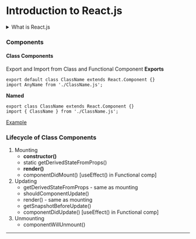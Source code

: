 # Introduction to React.js

<details>
<summary>What is React.js</summary>

### Intro

-   React is a JavaScript library for building user interfaces.
-   React is used to build single-page applications.
-   React allows us to create reusable UI components.

Note: You'll need to have Node >= 14 on your local development machine

```
npx create-react-app my-app
cd my-app
npm start
```

or,

```
npm init react-app my-app
```

create-react-app includes built tools such as webpack, Babel, and ESLint.

### Virtual DOM

Instead of manipulating the browser's DOM directly, React creates a virtual DOM in memory, where it does all the necessary manipulating, before making the changes in the browser DOM.
React only changes what needs to be changed!

### Example

[Example of basic inclusion of js file](index.html)

### JSX

- Javascript XML. Should be a valid XML with opening and closing tags. 
- Write JS/HTML in React. Place HTML elements in DOM without using createElement()
- JS code can be written in curly brackets { }. JSX will execute the expression wihtint { } and return the result.
- Use className isntead of class. Any other CSS property as camel case.


---

</details>

<!-- <details>
<summary>Basics is React.js</summary> -->

### Components

#### Class Components

Export and Import from Class and Functional Component
**Exports**
```
export default class ClassName extends React.Component {}
import AnyName from './ClassName.js';
```

**Named**
```
export class ClassName extends React.Component {}
import { ClassName } from './ClassName.js';
```
[Example](./my-app/src/examples/ClassComponent.jsx)

### Lifecycle of Class Components

1. Mounting
    * **constructor()**
    * static getDerivedStateFromProps()
    * **render()**
    * componentDidMount() [useEffect() in Functional comp]
1. Updating
    * getDerivedStateFromProps - same as mounting
    * shouldComponentUpdate()
    * render() - same as mounting
    * getSnapshotBeforeUpdate()
    * componentDidUpdate() [useEffect() in Functional comp]
1. Unmounting
    * componentWillUnmount()
    


---

<!-- </details> -->

